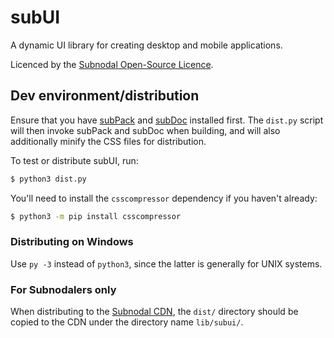 # subUI
A dynamic UI library for creating desktop and mobile applications.

Licenced by the [Subnodal Open-Source Licence](LICENCE.md).

## Dev environment/distribution
Ensure that you have [subPack](https://github.com/Subnodal/subPack) and
[subDoc](https://github.com/Subnodal/subDoc) installed first. The `dist.py`
script will then invoke subPack and subDoc when building, and will also
additionally minify the CSS files for distribution.

To test or distribute subUI, run:

```bash
$ python3 dist.py
```

You'll need to install the `csscompressor` dependency if you haven't already:

```bash
$ python3 -m pip install csscompressor
```

### Distributing on Windows
Use `py -3` instead of `python3`, since the latter is generally for UNIX
systems.

### For Subnodalers only
When distributing to the [Subnodal CDN](https://cdn.subnodal.com/), the `dist/`
directory should be copied to the CDN under the directory name `lib/subui/`.